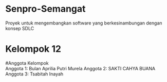 # Senpro-Semangat
Proyek untuk mengembangkan software yang berkesinambungan dengan konsep SDLC

# Kelompok 12 
#Anggota Kelompok  
Anggota 1: Bulan Aprilia Putri Murela
Anggota 2: SAKTI CAHYA BUANA
Anggota 3: Tsabitah Inayah
